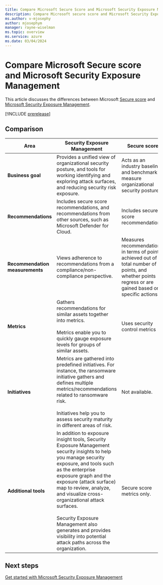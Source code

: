```yaml
---
title: Compare Microsoft Secure Score and Microsoft Security Exposure Management 
description: Compare Microsoft secure score and Microsoft Security Exposure Management.
ms.author: v-mjosephy
author: mjosephym
manager: rayne-wiselman
ms.topic: overview
ms.service: azure
ms.date: 03/04/2024
---
```


# Compare Microsoft Secure score and Microsoft Security Exposure Management

This article discusses the differences between Microsoft [Secure score](/microsoft-365/security/defender/microsoft-secure-score) and [Microsoft Security Exposure Management](microsoft-security-exposure-management.md).

[!INCLUDE [prerelease](../includes//prerelease.md)]

## Comparison

**Area** | **Security Exposure Management** | **Secure score**
--- | --- | ---
**Business goal** | Provides a unified view of organizational security posture, and tools for working identifying and exploring attack surfaces, and reducing security risk exposure. | Acts as an industry baseline and benchmark to measure organizational security posture.
**Recommendations** | Includes secure score recommendations, and recommendations from other sources, such as Microsoft Defender for Cloud. | Includes secure score recommendations.
**Recommendation measurements** | Views adherence to recommendations from a compliance/non-compliance perspective. | Measures recommendations in terms of points achieved out of a total number of points, and whether points regress or are gained based on specific actions.
**Metrics** | Gathers recommendations for similar assets together into metrics.<br/><br/>Metrics enable you to quickly gauge exposure levels for groups of similar assets. | Uses security control metrics
**Initiatives** | Metrics are gathered into predefined initiatives. For instance, the ransomware initiative gathers and defines multiple metrics/recommendations related to ransomware risk.</br></br> Initiatives help you to assess security maturity in different areas of risk. |  Not available.
**Additional tools** | In addition to exposure insight tools, Security Exposure Management security insights to help you manage security exposure, and tools such as the enterprise exposure graph and the exposure (attack surface) map to review, analyze, and visualize cross-organizational attack surfaces.</br></br> Security Exposure Management also generates and provides visibility into potential attack paths across the organization. | Secure score metrics only.

## Next steps

[Get started with Microsoft Security Exposure Management](get-started-exposure-management.md)